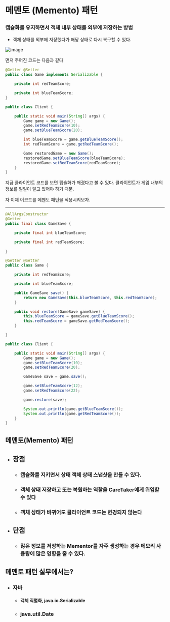 # 메멘토 (Memento) 패턴

### 캡슐화를 유지하면서 객체 내부 상태를 외부에 저장하는 방법

- 객체 상태를 외부에 저장했다가 해당 상태로 다시 복구할 수 있다.

![image](https://user-images.githubusercontent.com/40031858/142715770-65d003ab-6f41-47c1-a67a-07412158662d.png)

먼저 주어진 코드는 다음과 같다

```java
@Getter @Setter
public class Game implements Serializable {

    private int redTeamScore;

    private int blueTeamScore;
}
```

```java
public class Client {

    public static void main(String[] args) {
        Game game = new Game();
        game.setRedTeamScore(10);
        game.setBlueTeamScore(20);

        int blueTeamScore = game.getBlueTeamScore();
        int redTeamScore = game.getRedTeamScore();

        Game restoredGame = new Game();
        restoredGame.setBlueTeamScore(blueTeamScore);
        restoredGame.setRedTeamScore(redTeamScore);
    }
}
```

지금 클라이언트 코드를 보면 캡슐화가 깨졌다고 볼 수 있다. 클라이언트가 게임 내부의 정보를 일일이 알고 있어야 하기 때문.

자 이제 이코드를 메멘토 패턴을 적용시켜보자.

---

```java
@AllArgsConstructor
@Getter
public final class GameSave {

    private final int blueTeamScore;

    private final int redTeamScore;
    
}
```

```java
@Getter @Setter
public class Game {

    private int redTeamScore;

    private int blueTeamScore;

    public GameSave save() {
        return new GameSave(this.blueTeamScore, this.redTeamScore);
    }

    public void restore(GameSave gameSave) {
        this.blueTeamScore = gameSave.getBlueTeamScore();
        this.redTeamScore = gameSave.getRedTeamScore();
    }

}
```

```java
public class Client {

    public static void main(String[] args) {
        Game game = new Game();
        game.setBlueTeamScore(10);
        game.setRedTeamScore(20);

        GameSave save = game.save();

        game.setBlueTeamScore(12);
        game.setRedTeamScore(22);

        game.restore(save);

        System.out.println(game.getBlueTeamScore());
        System.out.println(game.getRedTeamScore());
    }
}
```

## 메멘토(Memento) 패턴

- ## 장점

  - ### 캡슐화를 지키면서 상태 객체 상태 스냅샷을 만들 수 있다.

  - ### 객체 상태 저장하고 또는 복원하는 역할을 CareTaker에게 위임할 수 있다

  - ### 객체 상태가 바뀌어도 클라이언트 코드는 변경되지 않는다

- ## 단점

  - ### 많은 정보를 저장하는 Mementor를 자주 생성하는 경우 메모리 사용량에 많은 영향을 줄 수 있다.

## 메멘토 패턴 실무에서는?

- ### 자바

  - #### 객체 직렬화, java.io.Serializable

  - ### java.util.Date

